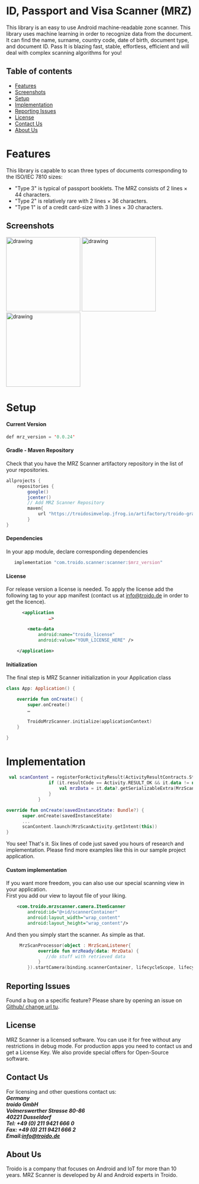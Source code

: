 ID, Passport and Visa Scanner (MRZ)
=====




This library is an easy to use Android machine-readable zone scanner. This library uses machine learning in order to recognize data from the document. It can find the name, surname, country code, date of birth, document type, and document ID.
Pass
It is blazing fast, stable, effortless, efficient and will deal with complex scanning algorithms for you!
## Table of contents

- [Features](#features)
- [Screenshots](#screenshots)
- [Setup](#setup)
- [Implementation](#implementation)
- [Reporting Issues](#reporting-issues)
- [License](#license-1)
- [Contact Us](#contact-us)
- [About Us](#about-us)



# Features
This library is capable to scan three types of documents corresponding to the ISO/IEC 7810 sizes:
- "Type 3" is typical of passport booklets. The MRZ consists of 2 lines × 44 characters.
- "Type 2" is relatively rare with 2 lines × 36 characters.
- "Type 1" is of a credit card-size with 3 lines × 30 characters.


## Screenshots
<p float="left">
  <img src="https://user-images.githubusercontent.com/61969245/204537805-d2d649dd-9332-42ae-acd5-572815ae6e36.png" alt="drawing" width="200"/>
<img src="https://user-images.githubusercontent.com/61969245/204539129-56789398-612c-4280-b9c2-5d62886d54b0.png" alt="drawing" width="200"/>
<img src="https://user-images.githubusercontent.com/61969245/204539160-8e239d7a-9638-4e40-9fae-6780c8245ae4.png" alt="drawing" width="200"/>
</p>




# Setup
#### Current Version

```kotlin
def mrz_version = '0.0.24'

```

#### Gradle - Maven Repository
Check that you have the MRZ Scanner artifactory repository in the list of your repositories.


```gradle
allprojects {
    repositories {
        google()
        jcenter()
        // Add MRZ Scanner Repository
        maven{
            url "https://troidosimvelop.jfrog.io/artifactory/troido-gradle-release"
        }
}
```

#### Dependencies
In your app module, declare corresponding dependencies
```gradle
   implementation "com.troido.scanner:scanner:$mrz_version"
```

#### License
For release version a license is needed. To apply the license add the following tag to your app manifest (contact us at info@troido.de in order to get the licence).
```xml
      <application
                …>

        <meta-data
            android:name="troido_license"
            android:value="YOUR_LICENSE_HERE" />
        
    </application>
  ```


#### Initialization
The final step is MRZ Scanner initialization in your Application class

```kotlin
class App: Application() {

    override fun onCreate() {
        super.onCreate()
        …
        
        TroidoMrzScanner.initialize(applicationContext)
    }

}
  ```

# Implementation

```kotlin
 val scanContent = registerForActivityResult(ActivityResultContracts.StartActivityForResult()) {
                if (it.resultCode == Activity.RESULT_OK && it.data != null) {
                    val mrzData = it.data?.getSerializableExtra(MrzScanActivity.INTENT_MRZ_DATA_KEY) as MrzData?
                }
            }
```
``` kotlin
override fun onCreate(savedInstanceState: Bundle?) {
      super.onCreate(savedInstanceState)
      ...
      scanContent.launch(MrzScanActivity.getIntent(this))
}
```
You see! That's it. Six lines of code just saved you hours of research and implementation. Please find more examples like this in our sample project application.

#### Custom implementation
If you want more freedom, you can also use our special scanning view in your application.\
First you add our view to layout file of your liking.

```xml
    <com.troido.mrzscanner.camera.ItemScanner
        android:id="@+id/scannerContainer"
        android:layout_width="wrap_content"
        android:layout_height="wrap_content"/>
```
And then you simply start the scanner. As simple as that.
```kotlin
     MrzScanProcessor(object : MrzScanListener{
            override fun mrzReady(data: MrzData) {
               //do stuff with retrieved data
            }
        }).startCamera(binding.scannerContainer, lifecycleScope, lifecycleOwner)
```
## Reporting Issues
Found a bug on a specific feature? Please share by opening an issue on  [Github/ change url tu](https://github.com/troido/bless-howto/issues).
## License
MRZ Scanner is a licensed software. You can use it for free without any restrictions in debug mode. For production apps you need to contact us and get a License Key. We also provide special offers for Open-Source software.
## Contact Us
For licensing and other questions contact us:\
***Germany***\
***troido GmbH***\
***Volmerswerther Strasse 80-86***\
***40221 Dusseldorf***\
***Tel: +49 (0) 211 9421 666 0***\
***Fax: +49 (0) 211 9421 666 2***\
***Email:info@troido.de***

## About Us
Troido is a company that focuses on Android and IoT for more than 10 years. MRZ Scanner is developed by AI and Android experts in Troido.